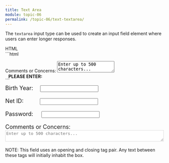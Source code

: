 ```yaml
---
title: Text Area
module: topic-06
permalink: /topic-06/text-textarea/
---
```


<div class="divider-heading"></div>

The `textarea` input type can be used to create an input field element where users can enter longer responses.


<div class="code-heading">
  <span class="html">HTML</span>
</div>
```html
<p>
  Comments or Concerns:
  <textarea name="comments" id="test-textarea">Enter up to 500 characters...</textarea>
</p>
```

<div class="row" style="margin-top: -30px;">
  <div class="col-lg-12">
    <div class="bs-component">
      <div class="panel panel-success">
        <div class="panel-heading">
          <h4 style="text-transform: uppercase; margin: inherit;">
            <i class="fa fa-check-circle" aria-hidden="true" style="margin-right: 10px"></i>
            Please Enter:
          </h4>
        </div>
          <div class="panel-body">
            <p style="font-size: large;">
              <span style="margin-right: 1em;">Birth Year:</span>
              <input type="text" name="name" id="test-date" />
            </p>
            <p style="font-size: large;">
              <span style="margin-right: 2.6em;">Net ID:</span>
              <input type="text" name="name" id="test-text" />
            </p>
            <p style="font-size: large;">
              <span style="margin-right: 1.2em;">Password:</span>
              <input type="password" name="password" id="test-password" maxlength="15"/>
            </p>
            <p style="font-size: large;">
              <span>Comments or Concerns:</span>
              <textarea name="comments" id="test-textarea" style="width:100%; border-color: #D8D8D8 !important; color: #777; font-size: medium">Enter up to 500 characters...</textarea>
            </p>
          </div>
      </div>
    </div>
  </div>
</div>


<span class="label label-info">NOTE:</span> This field uses an opening and closing tag pair. Any text between these tags will initially inhabit the box.
